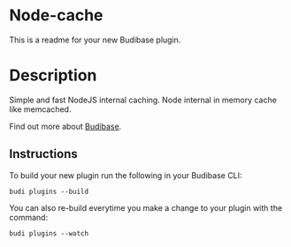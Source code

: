 # Node-cache
This is a readme for your new Budibase plugin.

# Description
Simple and fast NodeJS internal caching. Node internal in memory cache like memcached.

Find out more about [Budibase](https://github.com/Budibase/budibase).

## Instructions

To build your new  plugin run the following in your Budibase CLI:
```
budi plugins --build
```

You can also re-build everytime you make a change to your plugin with the command:
```
budi plugins --watch
```

